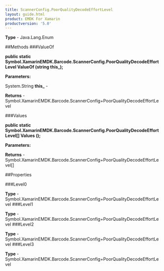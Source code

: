 ```yaml
---
title: ScannerConfig.PoorQualityDecodeEffortLevel
layout: guide.html
product: EMDK For Xamarin 
productversion: '5.0' 
---
```



**Type** - Java.Lang.Enum

##Methods
###ValueOf

**public static Symbol.XamarinEMDK.Barcode.ScannerConfig.PoorQualityDecodeEffortLevel ValueOf (string this_);**



**Parameters:**

System.String **this_**  - 

**Returns** - Symbol.XamarinEMDK.Barcode.ScannerConfig+PoorQualityDecodeEffortLevel

###Values

**public static Symbol.XamarinEMDK.Barcode.ScannerConfig.PoorQualityDecodeEffortLevel[] Values ();**



**Parameters:**

**Returns** - Symbol.XamarinEMDK.Barcode.ScannerConfig+PoorQualityDecodeEffortLevel[]

##Properties

###Level0


**Type** - Symbol.XamarinEMDK.Barcode.ScannerConfig+PoorQualityDecodeEffortLevel
###Level1


**Type** - Symbol.XamarinEMDK.Barcode.ScannerConfig+PoorQualityDecodeEffortLevel
###Level2


**Type** - Symbol.XamarinEMDK.Barcode.ScannerConfig+PoorQualityDecodeEffortLevel
###Level3


**Type** - Symbol.XamarinEMDK.Barcode.ScannerConfig+PoorQualityDecodeEffortLevel
